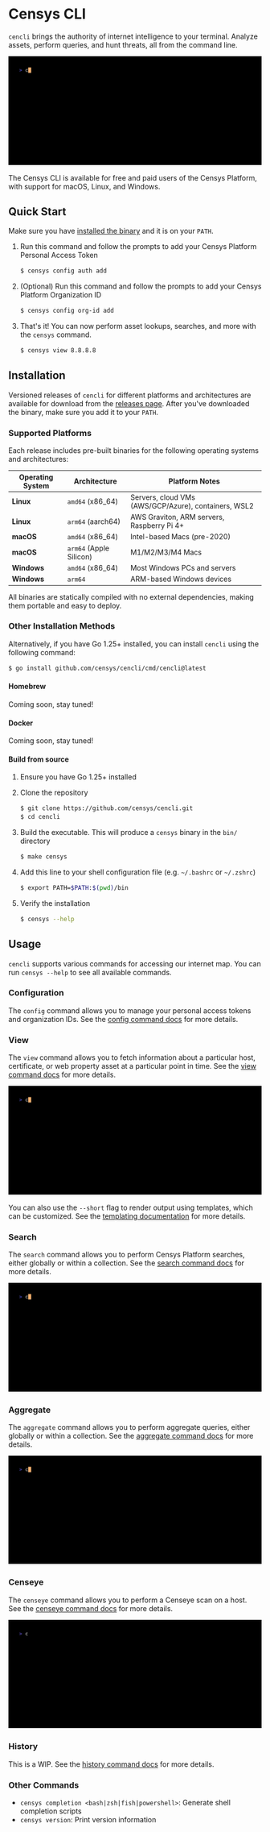 # Censys CLI

`cencli` brings the authority of internet intelligence to your terminal. Analyze assets, perform queries, and hunt threats, all from the command line.

![cencli](examples/cencli.gif)

The Censys CLI is available for free and paid users of the Censys Platform, with support for macOS, Linux, and Windows.

## Quick Start

Make sure you have [installed the binary](#installation) and it is on your `PATH`.

1. Run this command and follow the prompts to add your Censys Platform Personal Access Token

    ```bash
    $ censys config auth add
    ```

2. (Optional) Run this command and follow the prompts to add your Censys Platform Organization ID

    ```bash
    $ censys config org-id add
    ```

3. That's it! You can now perform asset lookups, searches, and more with the `censys` command.

    ```bash
    $ censys view 8.8.8.8
    ```

## Installation

Versioned releases of `cencli` for different platforms and architectures are available for download from the [releases page](https://github.com/censys/cencli/releases). After you've downloaded the binary, make sure you add it to your `PATH`.

### Supported Platforms

Each release includes pre-built binaries for the following operating systems and architectures:

| Operating System | Architecture | Platform Notes |
|------------------|--------------|----------------|
| **Linux** | `amd64` (x86_64) | Servers, cloud VMs (AWS/GCP/Azure), containers, WSL2 |
| **Linux** | `arm64` (aarch64) | AWS Graviton, ARM servers, Raspberry Pi 4+ |
| **macOS** | `amd64` (x86_64) | Intel-based Macs (pre-2020) |
| **macOS** | `arm64` (Apple Silicon) | M1/M2/M3/M4 Macs |
| **Windows** | `amd64` (x86_64) | Most Windows PCs and servers |
| **Windows** | `arm64` | ARM-based Windows devices |

All binaries are statically compiled with no external dependencies, making them portable and easy to deploy.

### Other Installation Methods

Alternatively, if you have Go 1.25+ installed, you can install `cencli` using the following command:

```bash
$ go install github.com/censys/cencli/cmd/cencli@latest
```

#### Homebrew

Coming soon, stay tuned!

#### Docker

Coming soon, stay tuned!

#### Build from source

1. Ensure you have Go 1.25+ installed

2. Clone the repository

    ```bash
    $ git clone https://github.com/censys/cencli.git
    $ cd cencli
    ```

3. Build the executable. This will produce a `censys` binary in the `bin/` directory

    ```bash
    $ make censys
    ```

4. Add this line to your shell configuration file (e.g. `~/.bashrc` or `~/.zshrc`)

    ```bash
    $ export PATH=$PATH:$(pwd)/bin
    ```

5. Verify the installation

    ```bash
    $ censys --help
    ```

## Usage

`cencli` supports various commands for accessing our internet map. You can run `censys --help` to see all available commands.

### Configuration

The `config` command allows you to manage your personal access tokens and organization IDs. See the [config command docs](./docs/commands/CONFIG.md) for more details.

### View

The `view` command allows you to fetch information about a particular host, certificate, or web property asset at a particular point in time. See the [view command docs](./docs/commands/VIEW.md) for more details.

![view](examples/view/view.gif)

You can also use the `--short` flag to render output using templates, which can be customized. See the [templating documentation](./docs/commands/view.md#templates) for more details.

### Search

The `search` command allows you to perform Censys Platform searches, either globally or within a collection. See the [search command docs](./docs/commands/SEARCH.md) for more details.

![search](examples/search/search.gif)

### Aggregate

The `aggregate` command allows you to perform aggregate queries, either globally or within a collection. See the [aggregate command docs](./docs/commands/AGGREGATE.md) for more details.

![aggregate](examples/aggregate/aggregate.gif)

### Censeye

The `censeye` command allows you to perform a Censeye scan on a host. See the [censeye command docs](./docs/commands/CENSEYE.md) for more details.

![censeye](examples/censeye/censeye-interactive.gif)

### History

This is a WIP. See the [history command docs](./docs/commands/HISTORY.md) for more details.

### Other Commands

- `censys completion <bash|zsh|fish|powershell>`: Generate shell completion scripts
- `censys version`: Print version information

